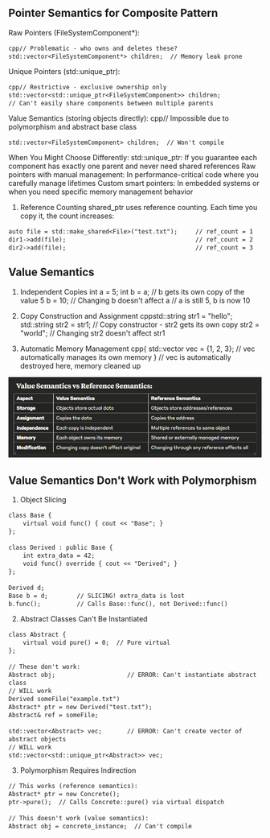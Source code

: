 ## Pointer Semantics for Composite Pattern

Raw Pointers (FileSystemComponent*):
```
cpp// Problematic - who owns and deletes these?
std::vector<FileSystemComponent*> children;  // Memory leak prone
```
Unique Pointers (std::unique_ptr):
```
cpp// Restrictive - exclusive ownership only
std::vector<std::unique_ptr<FileSystemComponent>> children;
// Can't easily share components between multiple parents
```

Value Semantics (storing objects directly):
cpp// Impossible due to polymorphism and abstract base class
```
std::vector<FileSystemComponent> children;  // Won't compile
```
When You Might Choose Differently:
std::unique_ptr: If you guarantee each component has exactly one parent and never need shared references
Raw pointers with manual management: In performance-critical code where you carefully manage lifetimes
Custom smart pointers: In embedded systems or when you need specific memory management behavior

1. Reference Counting
shared_ptr uses reference counting. Each time you copy it, the count increases:
```
auto file = std::make_shared<File>("test.txt");     // ref_count = 1
dir1->add(file);                                    // ref_count = 2
dir2->add(file);                                    // ref_count = 3
```

## Value Semantics

1. Independent Copies
int a = 5;
int b = a;    // b gets its own copy of the value 5
b = 10;       // Changing b doesn't affect a
// a is still 5, b is now 10

2. Copy Construction and Assignment
cppstd::string str1 = "hello";
std::string str2 = str1;     // Copy constructor - str2 gets its own copy
str2 = "world";              // Changing str2 doesn't affect str1

3. Automatic Memory Management
cpp{
    std::vector<int> vec = {1, 2, 3};
    // vec automatically manages its own memory
}  // vec is automatically destroyed here, memory cleaned up

![alt text](image.png)

## Value Semantics Don't Work with Polymorphism

1. Object Slicing
```
class Base { 
    virtual void func() { cout << "Base"; }
};

class Derived : public Base {
    int extra_data = 42;
    void func() override { cout << "Derived"; }
};

Derived d;
Base b = d;        // SLICING! extra_data is lost
b.func();          // Calls Base::func(), not Derived::func()
```

2. Abstract Classes Can't Be Instantiated
```
class Abstract {
    virtual void pure() = 0;  // Pure virtual
};

// These don't work:
Abstract obj;                    // ERROR: Can't instantiate abstract class
// WILL work
Derived someFile("example.txt")
Abstract* ptr = new Derived("test.txt");
Abstract& ref = someFile;

std::vector<Abstract> vec;       // ERROR: Can't create vector of abstract objects
// WILL work
std::vector<std::unique_ptr<Abstract>> vec; 

```

3. Polymorphism Requires Indirection
```
// This works (reference semantics):
Abstract* ptr = new Concrete();
ptr->pure();  // Calls Concrete::pure() via virtual dispatch

// This doesn't work (value semantics):
Abstract obj = concrete_instance;  // Can't compile
```